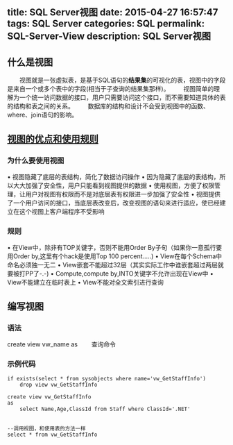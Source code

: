 title: SQL Server视图
date: 2015-04-27 16:57:47
tags: SQL Server
categories: SQL
permalink: SQL-Server-View
description: SQL Server视图
---
## 什么是视图
　　视图就是一张虚拟表，是基于SQL语句的**结果集**的可视化的表，视图中的字段是来自一个或多个表中的字段(相当于子查询的结果集那样)。
　　视图简单的理解为一个统一访问数据的接口，用户只需要访问这个接口，而不需要知道具体的表的结构和表之间的关系。
　　数据库的结构和设计不会受到视图中的函数、where、join语句的影响。

## [视图的优点和使用规则](http://www.cnblogs.com/CareySon/archive/2011/12/07/2279522.html)
### 为什么要使用视图
•   视图隐藏了底层的表结构，简化了数据访问操作 
•   因为隐藏了底层的表结构，所以大大加强了安全性，用户只能看到视图提供的数据 
•   使用视图，方便了权限管理，让用户对视图有权限而不是对底层表有权限进一步加强了安全性 
•   视图提供了一个用户访问的接口，当底层表改变后，改变视图的语句来进行适应，使已经建立在这个视图上客户端程序不受影响 
<!--more-->
### 规则
•   在View中，除非有TOP关键字，否则不能用Order By子句（如果你一意孤行要用Order by,这里有个hack是使用Top 100 percent…..) 
•   View在每个Schema中命名必须独一无二 
•   View嵌套不能超过32层（其实实际工作中谁嵌套超过两层就要被打PP了-.-) 
•   Compute,compute by,INTO关键字不允许出现在View中 
•   View不能建立在临时表上 
•   View不能对全文索引进行查询 


## 编写视图

### 语法
create view vw_name
as
　　查询命令


### 示例代码
```
if exists(select * from sysobjects where name='vw_GetStaffInfo')
    drop view vw_GetStaffInfo

create view vw_GetStaffInfo
as
    select Name,Age,ClassId from Staff where ClassId='.NET'
    
    
--调用视图，和使用表的方法一样
select * from vw_GetStaffInfo
```